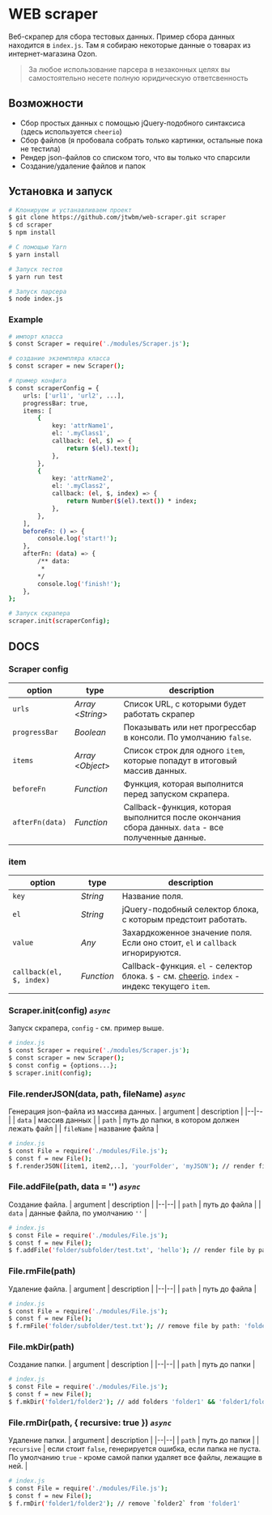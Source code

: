 
# WEB scraper
Веб-скрапер для сбора тестовых данных. Пример сбора данных находится в `index.js`. Там я собираю некоторые данные о товарах из интернет-магазина Ozon.

> За любое использование парсера в незаконных целях вы самостоятельно несете полную юридическую ответсвенность

## Возможности

 - Сбор простых данных с помощью jQuery-подобного синтаксиса (здесь используется `cheerio`)
 - Сбор файлов (я пробовала собрать только картинки, остальные пока не тестила)
 - Рендер json-файлов со списком того, что вы только что спарсили
 - Создание/удаление файлов и папок

## Установка и запуск
```sh
# Клонируем и устанавливаем проект
$ git clone https://github.com/jtwbm/web-scraper.git scraper
$ cd scraper
$ npm install

# С помощью Yarn
$ yarn install

# Запуск тестов
$ yarn run test

# Запуск парсера
$ node index.js
```
### Example
```sh
# импорт класса
$ const Scraper = require('./modules/Scraper.js');

# создание экземпляра класса
$ const scraper = new Scraper();

# пример конфига
$ const scraperConfig = {
	urls: ['url1', 'url2', ...],
	progressBar: true,
	items: [
		{
			key: 'attrName1',
			el: '.myClass1',
			callback: (el, $) => {
				return $(el).text();
			},
		},
		{
			key: 'attrName2',
			el: '.myClass2',
			callback: (el, $, index) => {
				return Number($(el).text()) * index;
			},
		},
	],
	beforeFn: () => {
		console.log('start!');
	},
	afterFn: (data) => {
		/** data:
		 *
		*/
		console.log('finish!');
	},
};

# Запуск скрапера
scraper.init(scraperConfig);
```

## DOCS

### Scraper config
| option | type | description |
|--|--|--|
| `urls` | *Array* <*String*> | Список URL, с которыми будет работать скрапер |
| `progressBar` | *Boolean* | Показывать или нет прогрессбар в консоли. По умолчанию `false`. |
| `items` | *Array* <*Object*> | Список строк для одного `item`, которые попадут в итоговый массив данных. |
| `beforeFn` | *Function* | Функция, которая выполнится перед запуском скрапера. |
| `afterFn(data)` | *Function* | Callback-функция, которая выполнится после окончания сбора данных. `data` - все полученные данные. |

### item

| option | type | description |
|--|--|--|
| `key` | *String* | Название поля. |
| `el` | *String* | jQuery-подобный селектор блока, с которым предстоит работать. |
| `value` | *Any* | Захардкоженное значение поля. Если оно стоит, `el` и `callback` игнорируются. |
| `callback(el, $, index)` | *Function* | Callback-функция. `el` - селектор блока. `$` - см. [cheerio](https://github.com/cheeriojs/cheerio). `index` - индекс текущего `item`. |


### Scraper.init(config) *`async`*
Запуск скрапера, `config` - см. пример выше.

```sh
# index.js
$ const Scraper = require('./modules/Scraper.js');
$ const scraper = new Scraper();
$ const config = {options...};
$ scraper.init(config);
```
### File.renderJSON(data, path, fileName) *`async`*
Генерация json-файла из массива данных.
| argument | description |
|--|--|
| `data` | массив данных |
| `path` | путь до папки, в котором должен лежать файл |
| `fileName` | название файла |

```sh
# index.js
$ const File = require('./modules/File.js');
$ const f = new File();
$ f.renderJSON([item1, item2,..], 'yourFolder', 'myJSON'); // render file by path: 'yourFolder/myJSON.json'
```

### File.addFile(path, data = '') *`async`*
Создание файла.
| argument | description |
|--|--|
| `path` | путь до файла |
| `data` | данные файла, по умолчанию `''` |

```sh
# index.js
$ const File = require('./modules/File.js');
$ const f = new File();
$ f.addFile('folder/subfolder/test.txt', 'hello'); // render file by path: 'folder/subfolder/test.txt' with text 'hello'
```
### File.rmFile(path) 
Удаление файла.
| argument | description |
|--|--|
| `path` | путь до файла |
```sh
# index.js
$ const File = require('./modules/File.js');
$ const f = new File();
$ f.rmFile('folder/subfolder/test.txt'); // remove file by path: 'folder/subfolder/test.txt'
```
### File.mkDir(path)
Создание папки.
| argument | description |
|--|--|
| `path` | путь до папки |

```sh
# index.js
$ const File = require('./modules/File.js');
$ const f = new File();
$ f.mkDir('folder1/folder2'); // add folders 'folder1' && 'folder1/folder2'
```
### File.rmDir(path, { recursive: true }) *`async`*
Удаление папки.
| argument | description |
|--|--|
| `path` | путь до папки |
| `recursive` | если стоит `false`, генерируется ошибка, если папка не пуста. По умолчанию `true` - кроме самой папки удаляет все файлы, лежащие в ней. |

```sh
# index.js
$ const File = require('./modules/File.js');
$ const f = new File();
$ f.rmDir('folder1/folder2'); // remove `folder2` from 'folder1'
```

